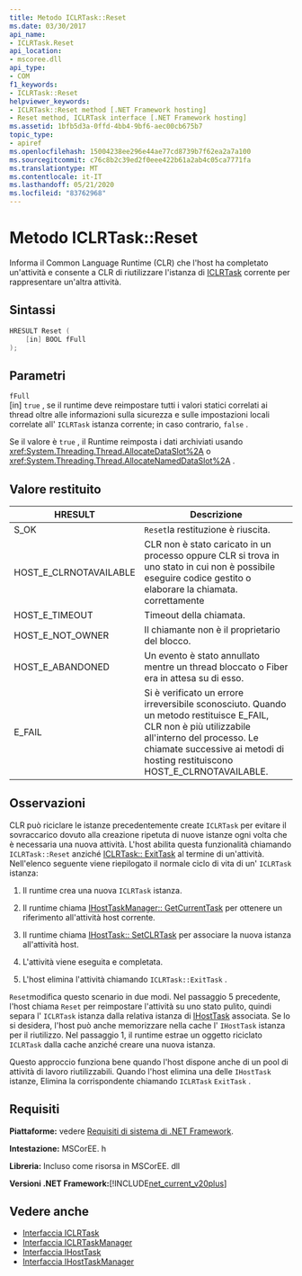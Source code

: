 ```yaml
---
title: Metodo ICLRTask::Reset
ms.date: 03/30/2017
api_name:
- ICLRTask.Reset
api_location:
- mscoree.dll
api_type:
- COM
f1_keywords:
- ICLRTask::Reset
helpviewer_keywords:
- ICLRTask::Reset method [.NET Framework hosting]
- Reset method, ICLRTask interface [.NET Framework hosting]
ms.assetid: 1bfb5d3a-0ffd-4bb4-9bf6-aec00cb675b7
topic_type:
- apiref
ms.openlocfilehash: 15004238ee296e44ae77cd8739b7f62ea2a7a100
ms.sourcegitcommit: c76c8b2c39ed2f0eee422b61a2ab4c05ca7771fa
ms.translationtype: MT
ms.contentlocale: it-IT
ms.lasthandoff: 05/21/2020
ms.locfileid: "83762968"
---
```

# <a name="iclrtaskreset-method"></a>Metodo ICLRTask::Reset
Informa il Common Language Runtime (CLR) che l'host ha completato un'attività e consente a CLR di riutilizzare l'istanza di [ICLRTask](iclrtask-interface.md) corrente per rappresentare un'altra attività.  
  
## <a name="syntax"></a>Sintassi  
  
```cpp  
HRESULT Reset (  
    [in] BOOL fFull  
);  
```  
  
## <a name="parameters"></a>Parametri  
 `fFull`  
 [in] `true` , se il runtime deve reimpostare tutti i valori statici correlati ai thread oltre alle informazioni sulla sicurezza e sulle impostazioni locali correlate all' `ICLRTask` istanza corrente; in caso contrario, `false` .  
  
 Se il valore è `true` , il Runtime reimposta i dati archiviati usando <xref:System.Threading.Thread.AllocateDataSlot%2A> o <xref:System.Threading.Thread.AllocateNamedDataSlot%2A> .  
  
## <a name="return-value"></a>Valore restituito  
  
|HRESULT|Descrizione|  
|-------------|-----------------|  
|S_OK|`Reset`la restituzione è riuscita.|  
|HOST_E_CLRNOTAVAILABLE|CLR non è stato caricato in un processo oppure CLR si trova in uno stato in cui non è possibile eseguire codice gestito o elaborare la chiamata. correttamente|  
|HOST_E_TIMEOUT|Timeout della chiamata.|  
|HOST_E_NOT_OWNER|Il chiamante non è il proprietario del blocco.|  
|HOST_E_ABANDONED|Un evento è stato annullato mentre un thread bloccato o Fiber era in attesa su di esso.|  
|E_FAIL|Si è verificato un errore irreversibile sconosciuto. Quando un metodo restituisce E_FAIL, CLR non è più utilizzabile all'interno del processo. Le chiamate successive ai metodi di hosting restituiscono HOST_E_CLRNOTAVAILABLE.|  
  
## <a name="remarks"></a>Osservazioni  
 CLR può riciclare le istanze precedentemente create `ICLRTask` per evitare il sovraccarico dovuto alla creazione ripetuta di nuove istanze ogni volta che è necessaria una nuova attività. L'host abilita questa funzionalità chiamando `ICLRTask::Reset` anziché [ICLRTask:: ExitTask](iclrtask-exittask-method.md) al termine di un'attività. Nell'elenco seguente viene riepilogato il normale ciclo di vita di un' `ICLRTask` istanza:  
  
1. Il runtime crea una nuova `ICLRTask` istanza.  
  
2. Il runtime chiama [IHostTaskManager:: GetCurrentTask](ihosttaskmanager-getcurrenttask-method.md) per ottenere un riferimento all'attività host corrente.  
  
3. Il runtime chiama [IHostTask:: SetCLRTask](ihosttask-setclrtask-method.md) per associare la nuova istanza all'attività host.  
  
4. L'attività viene eseguita e completata.  
  
5. L'host elimina l'attività chiamando `ICLRTask::ExitTask` .  
  
 `Reset`modifica questo scenario in due modi. Nel passaggio 5 precedente, l'host chiama `Reset` per reimpostare l'attività su uno stato pulito, quindi separa l' `ICLRTask` istanza dalla relativa istanza di [IHostTask](ihosttask-interface.md) associata. Se lo si desidera, l'host può anche memorizzare nella cache l' `IHostTask` istanza per il riutilizzo. Nel passaggio 1, il runtime estrae un oggetto riciclato `ICLRTask` dalla cache anziché creare una nuova istanza.  
  
 Questo approccio funziona bene quando l'host dispone anche di un pool di attività di lavoro riutilizzabili. Quando l'host elimina una delle `IHostTask` istanze, Elimina la corrispondente chiamando `ICLRTask` `ExitTask` .  
  
## <a name="requirements"></a>Requisiti  
 **Piattaforme:** vedere [Requisiti di sistema di .NET Framework](../../get-started/system-requirements.md).  
  
 **Intestazione:** MSCorEE. h  
  
 **Libreria:** Incluso come risorsa in MSCorEE. dll  
  
 **Versioni .NET Framework:**[!INCLUDE[net_current_v20plus](../../../../includes/net-current-v20plus-md.md)]  
  
## <a name="see-also"></a>Vedere anche

- [Interfaccia ICLRTask](iclrtask-interface.md)
- [Interfaccia ICLRTaskManager](iclrtaskmanager-interface.md)
- [Interfaccia IHostTask](ihosttask-interface.md)
- [Interfaccia IHostTaskManager](ihosttaskmanager-interface.md)

